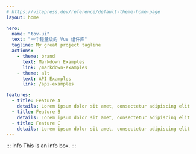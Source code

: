 ```yaml
---
# https://vitepress.dev/reference/default-theme-home-page
layout: home

hero:
  name: "tov-ui"
  text: "一个轻量级的 Vue 组件库"
  tagline: My great project tagline
  actions:
    - theme: brand
      text: Markdown Examples
      link: /markdown-examples
    - theme: alt
      text: API Examples
      link: /api-examples

features:
  - title: Feature A
    details: Lorem ipsum dolor sit amet, consectetur adipiscing elit
  - title: Feature B
    details: Lorem ipsum dolor sit amet, consectetur adipiscing elit
  - title: Feature C
    details: Lorem ipsum dolor sit amet, consectetur adipiscing elit
---
```


::: info
This is an info box.
:::
